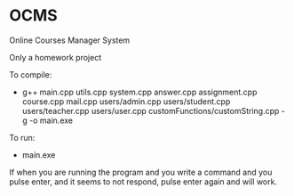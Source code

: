 # OCMS

Online Courses Manager System

Only a homework project

To compile:
- g++ main.cpp utils.cpp system.cpp answer.cpp assignment.cpp course.cpp mail.cpp users/admin.cpp users/student.cpp users/teacher.cpp users/user.cpp customFunctions/customString.cpp -g -o main.exe

To run:
- main.exe

If when you are running the program and you write a command and you pulse enter, and it seems to not respond, pulse enter again and will work.